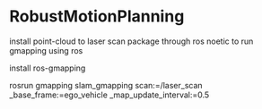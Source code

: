 # RobustMotionPlanning

 install point-cloud to laser scan package through ros noetic
to  run gmapping using ros

install ros-gmapping


rosrun gmapping slam_gmapping scan:=/laser_scan _base_frame:=ego_vehicle _map_update_interval:=0.5


